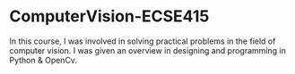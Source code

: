 # ComputerVision-ECSE415
In this course, I was involved in solving practical problems in the field of computer vision. I was given an overview in designing and programming in Python &amp; OpenCv. 
